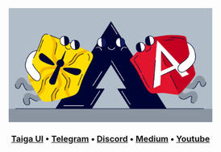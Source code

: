 <p align="center">
    <img src="./profile/img.png" width="80%" align="center" alt="Taiga family">
</p>

<h3 align="center">
  <b><a href="https://taiga-ui.dev">Taiga UI</a></b>
  •
  <a href="https://t.me/taiga_ui">Telegram</a>
  •
  <a href="https://discord.gg/Us8d8JVaTg">Discord</a>
  •
  <a href="https://medium.com/angularwave">Medium</a>
  •
  <a href="https://www.youtube.com/@AngularWave/streams">Youtube</a>
</h3>

